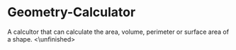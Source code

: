 # Geometry-Calculator
<unfinished>  A calcultor that can calculate the area, volume, perimeter or surface area of a shape.  <\unfinished>
